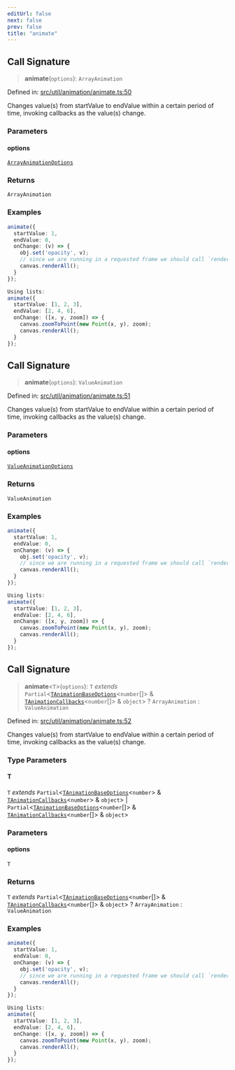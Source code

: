 ```yaml
---
editUrl: false
next: false
prev: false
title: "animate"
---
```


## Call Signature

> **animate**(`options`): `ArrayAnimation`

Defined in: [src/util/animation/animate.ts:50](https://github.com/fabricjs/fabric.js/blob/fea1b29b7495d9634e300bd4bfa43de097745805/src/util/animation/animate.ts#L50)

Changes value(s) from startValue to endValue within a certain period of time,
invoking callbacks as the value(s) change.

### Parameters

#### options

[`ArrayAnimationOptions`](/api/fabric/namespaces/util/type-aliases/arrayanimationoptions/)

### Returns

`ArrayAnimation`

### Examples

```ts
animate({
  startValue: 1,
  endValue: 0,
  onChange: (v) => {
    obj.set('opacity', v);
    // since we are running in a requested frame we should call `renderAll` and not `requestRenderAll`
    canvas.renderAll();
  }
});
```

```ts
Using lists:
animate({
  startValue: [1, 2, 3],
  endValue: [2, 4, 6],
  onChange: ([x, y, zoom]) => {
    canvas.zoomToPoint(new Point(x, y), zoom);
    canvas.renderAll();
  }
});
```

## Call Signature

> **animate**(`options`): `ValueAnimation`

Defined in: [src/util/animation/animate.ts:51](https://github.com/fabricjs/fabric.js/blob/fea1b29b7495d9634e300bd4bfa43de097745805/src/util/animation/animate.ts#L51)

Changes value(s) from startValue to endValue within a certain period of time,
invoking callbacks as the value(s) change.

### Parameters

#### options

[`ValueAnimationOptions`](/api/fabric/namespaces/util/type-aliases/valueanimationoptions/)

### Returns

`ValueAnimation`

### Examples

```ts
animate({
  startValue: 1,
  endValue: 0,
  onChange: (v) => {
    obj.set('opacity', v);
    // since we are running in a requested frame we should call `renderAll` and not `requestRenderAll`
    canvas.renderAll();
  }
});
```

```ts
Using lists:
animate({
  startValue: [1, 2, 3],
  endValue: [2, 4, 6],
  onChange: ([x, y, zoom]) => {
    canvas.zoomToPoint(new Point(x, y), zoom);
    canvas.renderAll();
  }
});
```

## Call Signature

> **animate**\<`T`\>(`options`): `T` *extends* `Partial`\<[`TAnimationBaseOptions`](/api/fabric/namespaces/util/type-aliases/tanimationbaseoptions/)\<`number`[]\> & [`TAnimationCallbacks`](/api/fabric/namespaces/util/type-aliases/tanimationcallbacks/)\<`number`[]\> & `object`\> ? `ArrayAnimation` : `ValueAnimation`

Defined in: [src/util/animation/animate.ts:52](https://github.com/fabricjs/fabric.js/blob/fea1b29b7495d9634e300bd4bfa43de097745805/src/util/animation/animate.ts#L52)

Changes value(s) from startValue to endValue within a certain period of time,
invoking callbacks as the value(s) change.

### Type Parameters

#### T

`T` *extends* `Partial`\<[`TAnimationBaseOptions`](/api/fabric/namespaces/util/type-aliases/tanimationbaseoptions/)\<`number`\> & [`TAnimationCallbacks`](/api/fabric/namespaces/util/type-aliases/tanimationcallbacks/)\<`number`\> & `object`\> \| `Partial`\<[`TAnimationBaseOptions`](/api/fabric/namespaces/util/type-aliases/tanimationbaseoptions/)\<`number`[]\> & [`TAnimationCallbacks`](/api/fabric/namespaces/util/type-aliases/tanimationcallbacks/)\<`number`[]\> & `object`\>

### Parameters

#### options

`T`

### Returns

`T` *extends* `Partial`\<[`TAnimationBaseOptions`](/api/fabric/namespaces/util/type-aliases/tanimationbaseoptions/)\<`number`[]\> & [`TAnimationCallbacks`](/api/fabric/namespaces/util/type-aliases/tanimationcallbacks/)\<`number`[]\> & `object`\> ? `ArrayAnimation` : `ValueAnimation`

### Examples

```ts
animate({
  startValue: 1,
  endValue: 0,
  onChange: (v) => {
    obj.set('opacity', v);
    // since we are running in a requested frame we should call `renderAll` and not `requestRenderAll`
    canvas.renderAll();
  }
});
```

```ts
Using lists:
animate({
  startValue: [1, 2, 3],
  endValue: [2, 4, 6],
  onChange: ([x, y, zoom]) => {
    canvas.zoomToPoint(new Point(x, y), zoom);
    canvas.renderAll();
  }
});
```
